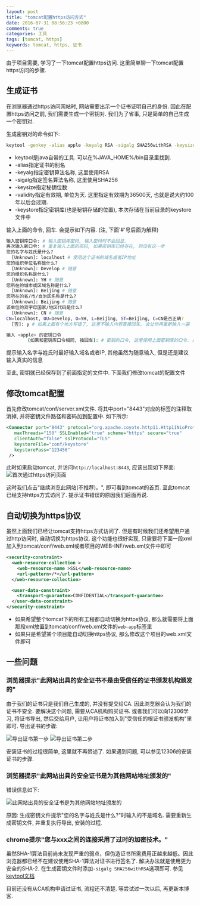 ```yaml
---
layout: post
title: "tomcat配置https访问方式"
date: 2016-07-31 08:56:23 +0800
comments: true
categories: 工具
tags: [tomcat, https]
keywords: tomcat, https, 证书
---
```


由于项目需要, 学习了一下tomcat配置https访问. 这里简单聊一下tomcat配置https访问的步骤. 

## 生成证书
在浏览器通过https访问网站时, 网站需要出示一个证书证明自己的身份. 因此在配置https访问之前, 我们需要生成一个密钥对. 我们为了省事, 只是简单的自己生成一个密钥对.

生成密钥对的命令如下:

``` bash 生成密钥对
keytool -genkey -alias apple -keyalg RSA -sigalg SHA256withRSA -keysize 1024 -validity 36500 -keystore ./keystore
```

<!--more-->

- keytool是java自带的工具. 可以在%JAVA_HOME%/bin目录里找到.
- \-alias指定证书的别名
- \-keyalg指定密钥算法名称, 这里使用RSA
- \-sigalg指定签名算法名称, 这里使用SHA256
- \-keysize指定秘钥位数
- \-validity指定有效期, 单位为天. 这里指定有效期为36500天, 也就是说大约100年以后会过期.
- \-keystore指定密钥库(也是秘钥存储的位置), 本次存储在当前目录的keystore文件中

输入上面的命令, 回车. 会提示如下内容. (注, 下面'#'号后面为解释)

``` bash 交互输入内容
输入密钥库口令: # 输入密钥库密码, 输入密码时不会回显.
再次输入新口令: # 重复输入上面的密码, 如果密钥库已经存在, 则没有这一步
您的名字与姓氏是什么?
  [Unknown]: localhost # 使用这个证书的域名或者IP地址
您的组织单位名称是什么?
  [Unknown]: Develop # 随意
您的组织名称是什么?
  [Unknown]: YH # 随意
您所在的城市或区域名称是什么?
  [Unknown]: Beijing # 随意
您所在的省/市/自治区名称是什么?
  [Unknown]: Beijing # 随意
该单位的双字母国家/地区代码是什么?
  [Unknown]: CN # 随意
CN=localhost, OU=Develop, O=YH, L=Beijing, ST=Beijing, C=CN是否正确?
  [否]: y # 如果上面有个地方写错了, 这里不输入内容直接回车, 会让你再重新输入一遍

输入 <apple> 的密钥口令
        (如果和密钥库口令相同, 按回车): # 密钥的口令, 这里使用上面密钥库的口令. 必须和密钥库的口令相同
```

提示输入名字与姓氏时最好输入域名或者IP, 其他虽然为随意输入, 但是还是建议输入真实的信息

至此, 密钥就已经保存到了前面指定的文件中. 下面我们修改tomcat的配置文件

## 修改tomcat配置
首先修改tomcat/conf/server.xml文件.
将其中port="8443"对应的标签的注释取消掉, 并将密钥文件路径和密码加到配置中. 如下所示:

``` xml server.xml 
<Connector port="8443" protocol="org.apache.coyote.http11.Http11NioProtocol"
   maxThreads="150" SSLEnabled="true" scheme="https" secure="true"
   clientAuth="false" sslProtocol="TLS" 
   keystoreFile="conf/keystore" 
   keystorePass="123456" 
 />
```

此时如果启动tomcat, 并访问`http://localhost:8443`, 应该出现如下界面:
![首次通过https访问页面](/images/2016/07/tomcat_https_first_visit.png)

这时我们点击"继续浏览此网站(不推荐)。", 即可看到tomcat的首页. 至此tomcat已经支持https方式访问了. 提示证书错误的原因我们后面再说.

## 自动切换为https协议
虽然上面我们已经让tomcat支持https方式访问了. 但是有时候我们还希望用户通过http访问时, 自动切换为https协议. 这个功能也很好实现, 只需要将下面一段xml加入到tomcat/conf/web.xml或者项目的WEB-INF/web.xml文件中即可

``` xml 自动切换为https协议
<security-constraint>
  <web-resource-collection >
    <web-resource-name >SSL</web-resource-name>
    <url-pattern>/*</url-pattern>
  </web-resource-collection>

  <user-data-constraint>
    <transport-guarantee>CONFIDENTIAL</transport-guarantee>
  </user-data-constraint>
</security-constraint>
```

- 如果希望整个tomcat下的所有工程都自动切换为https协议, 那么就需要将上面那段xml放置到tomcat/conf/web.xml文件的`web-app`标签里
- 如果只是希望某个项目能自动切换https协议, 那么修改这个项目的web.xml文件即可

## 一些问题
### 浏览器提示"此网站出具的安全证书不是由受信任的证书颁发机构颁发的"
由于我们的证书只是我们自己生成的, 并没有提交给CA. 因此浏览器会认为我们的证书不安全. 要解决这个问题, 需要从CA机构购买证书. 或者我们可以向12306学习, 将证书导出, 然后交给用户, 让用户将证书加入到"受信任的根证书颁发机构"里即可. 
导出证书的步骤:

![导出证书第一步](/images/2016/07/tomcat_https_export_certy1.png)
![导出证书第二步](/images/2016/07/tomcat_https_export_certy2.png)

安装证书的过程很简单, 这里就不再赘述了. 如果遇到问题, 可以参见12306的安装证书的步骤.

### 浏览器提示"此网站出具的安全证书是为其他网站地址颁发的"
错误信息如下:

![此网站出具的安全证书是为其他网站地址颁发的](/images/2016/07/tomcat_https_domain_error.png)

原因: 生成密钥文件提示"您的名字与姓氏是什么?"时输入的不是域名. 需要重新生成密钥文件, 并重复执行导出, 安装的过程.

### chrome提示"您与xxx之间的连接采用了过时的加密技术。"
虽然SHA-1算法目前尚未发现严重的弱点，但伪造证书所需费用正越来越低。因此浏览器都已经不在建议使用SHA-1算法对证书进行签名了. 解决办法就是使用更为安全的SHA-2. 在生成密钥文件时添加`-sigalg SHA256withRSA`选项即可. 参见[keytool文档](http://docs.oracle.com/javase/7/docs/technotes/tools/windows/keytool.html "keytool文档")

目前还没有从CA机构申请过证书, 流程还不清楚. 等尝试过一次以后, 再更新本博客.

